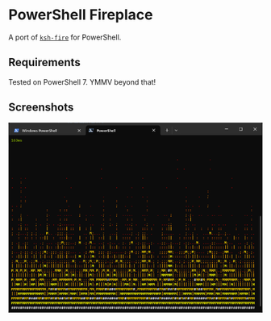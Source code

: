 # PowerShell Fireplace

A port of [`ksh-fire`](https://github.com/wallyhall/ksh-fire) for PowerShell.

## Requirements

Tested on PowerShell 7.  YMMV beyond that!

## Screenshots

![Alt text](screenshot.png)